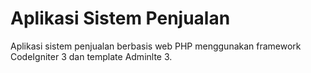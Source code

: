 # Aplikasi Sistem Penjualan
  Aplikasi sistem penjualan berbasis web PHP menggunakan framework CodeIgniter 3 dan template Adminlte 3.
